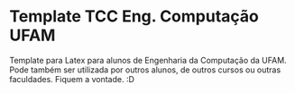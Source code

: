 # Template TCC Eng. Computação UFAM


Template para Latex para alunos de Engenharia da Computação da UFAM. Pode também ser utilizada por outros alunos, de outros cursos ou outras faculdades. Fiquem a vontade. :D
